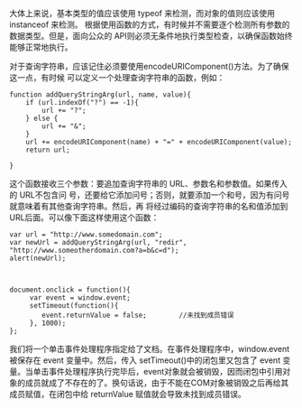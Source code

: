 大体上来说，基本类型的值应该使用 typeof 来检测，而对象的值则应该使用 instanceof 来检测。 根据使用函数的方式，有时候并不需要逐个检测所有参数的数据类型。但是，面向公众的 API则必须无条件地执行类型检查，以确保函数始终能够正常地执行。 

对于查询字符串，应该记住必须要使用encodeURIComponent()方法。为了确保这一点，有时候 可以定义一个处理查询字符串的函数，例如： 
 
    function addQueryStringArg(url, name, value){     
        if (url.indexOf("?") == -1){        
            url += "?"; 
        } else {         
            url += "&"; 
        } 
        url += encodeURIComponent(name) + "=" + encodeURIComponent(value);
        return url; 
        
    } 
 这个函数接收三个参数：要追加查询字符串的 URL、参数名和参数值。如果传入的 URL不包含问 号，还要给它添加问号；否则，就要添加一个和号，因为有问号就意味着有其他查询字符串。然后，再 将经过编码的查询字符串的名和值添加到 URL后面。可以像下面这样使用这个函数： 
 
    var url = "http://www.somedomain.com"; 
    var newUrl = addQueryStringArg(url, "redir", "http://www.someotherdomain.com?a=b&c=d"); 
    alert(newUrl); 
 
 
 
    document.onclick = function(){     
         var event = window.event;     
         setTimeout(function(){         
            event.returnValue = false;        //未找到成员错误     
         }, 1000); 
    }; 
 
我们将一个单击事件处理程序指定给了文档。在事件处理程序中，window.event 被保存在 event 变量中。然后，传入 setTimeout()中的闭包里又包含了 event 变量。当单击事件处理程序执行完毕后，event对象就会被销毁，因而闭包中引用对象的成员就成了不存在的了。换句话说，由于不能在COM对象被销毁之后再给其成员赋值，在闭包中给 returnValue 赋值就会导致未找到成员错误。
